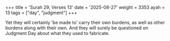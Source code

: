 +++
title = 'Surah 29, Verses 13'
date = '2025-08-27'
weight = 3353
ayah = 13
tags = ["day", "judgment"]
+++

Yet they will certainly ˹be made to˺ carry their own burdens, as well as other burdens along with their own. And they will surely be questioned on Judgment Day about what they used to fabricate.